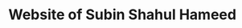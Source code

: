 <!DOCTYPE html>
<html>
  <head>
    <meta charset="utf-8">
    <title>website of Subin Shahul Hameed</title>
  </head>
  <body>
    <h1>Website of Subin Shahul Hameed</h1>
  </body>
</html>